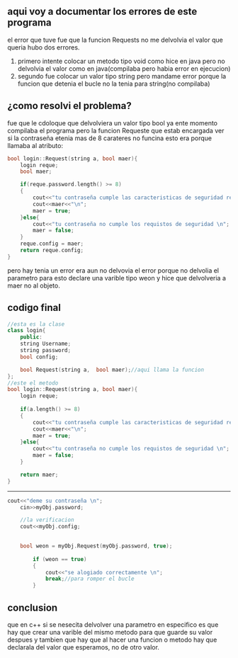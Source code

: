 ## aqui voy a documentar los errores de este programa

el error que tuve fue que la funcion Requests no me delvolvia el valor que queria hubo dos errores.

1. primero intente colocar un metodo tipo void como hice en java pero no delvolvia el valor como en java(compilaba pero habia error en ejecucion)
2. segundo fue colocar un valor tipo string pero mandame error porque la funcion que detenia el bucle no la tenia para string(no compilaba)

## ¿como resolvi el problema?

fue que le cdoloque que delvolviera un valor tipo bool ya ente momento compilaba el programa pero la funcion Requeste que estab encargada ver si la contraseña etenia mas de 8 carateres no funcina esto era porque llamaba al atributo:
```cpp
bool login::Request(string a, bool maer){
    login reque;
    bool maer;

    if(reque.password.length() >= 8)
    {
        cout<<"tu contraseña cumple las caracteristicas de seguridad recomendadas \n";
        cout<<maer<<"\n";
        maer = true;
    }else{
        cout<<"tu contraseña no cumple los requistos de seguridad \n";
        maer = false;
    }
    reque.config = maer;
    return reque.config;
}
```
pero hay tenia un error era aun no delvovia el error porque no delvolia el parametro para esto declare una varible tipo weon y hice que delvolveria a maer no al objeto.

## codigo final

```cpp
//esta es la clase
class login{
    public:
    string Username;
    string password;
    bool config;

    bool Request(string a,  bool maer);//aqui llama la funcion
};
//este el metodo
bool login::Request(string a, bool maer){
    login reque;
    
    if(a.length() >= 8)
    {
        cout<<"tu contraseña cumple las caracteristicas de seguridad recomendadas \n";
        cout<<maer<<"\n";
        maer = true;
    }else{
        cout<<"tu contraseña no cumple los requistos de seguridad \n";
        maer = false;
    }

    return maer;
}
```
___
```cpp
cout<<"deme su contraseña \n";
    cin>>myObj.password;

    //la verificacion
    cout<<myObj.config;
    

    bool weon = myObj.Request(myObj.password, true);
    
        if (weon == true)
        {
            cout<<"se alogiado correctamente \n";
            break;//para romper el bucle
        }
```
## conclusion

que en c++ si se nesecita delvolver una parametro en especifico es que hay que crear una varible del mismo metodo para que guarde su valor despues y tambien que hay que al hacer una funcion o metodo hay que declarala del valor que esperamos, no de otro valor.
